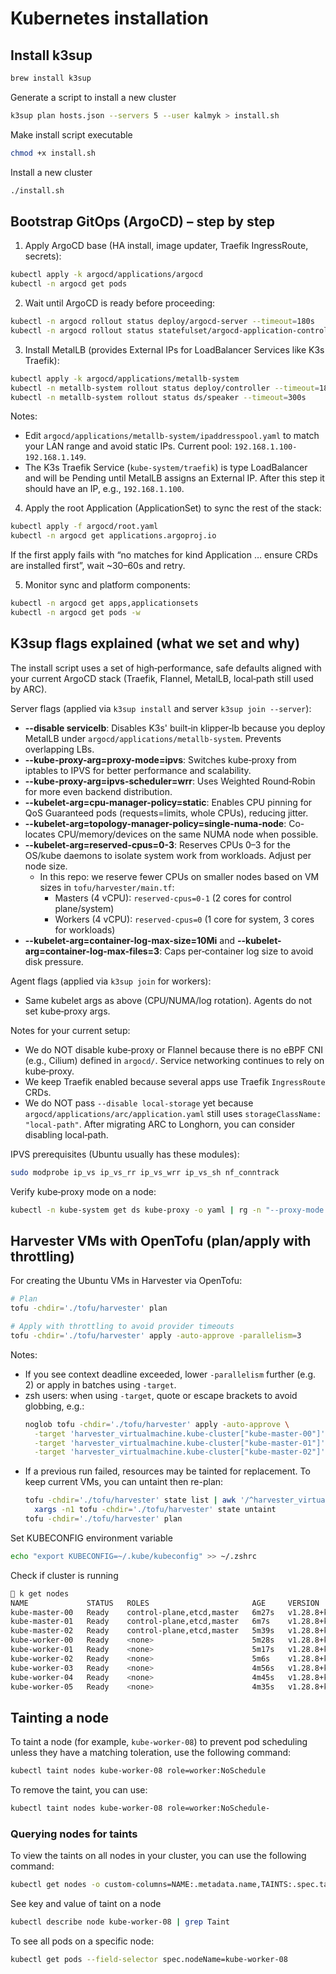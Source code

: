 # Kubernetes installation

## Install k3sup

```bash
brew install k3sup
```

Generate a script to install a new cluster

```bash
k3sup plan hosts.json --servers 5 --user kalmyk > install.sh
```

Make install script executable

```bash
chmod +x install.sh
```

Install a new cluster

```bash
./install.sh
```

## Bootstrap GitOps (ArgoCD) – step by step

1) Apply ArgoCD base (HA install, image updater, Traefik IngressRoute, secrets):

```bash
kubectl apply -k argocd/applications/argocd
kubectl -n argocd get pods
```

2) Wait until ArgoCD is ready before proceeding:

```bash
kubectl -n argocd rollout status deploy/argocd-server --timeout=180s
kubectl -n argocd rollout status statefulset/argocd-application-controller --timeout=180s
```

3) Install MetalLB (provides External IPs for LoadBalancer Services like K3s Traefik):

```bash
kubectl apply -k argocd/applications/metallb-system
kubectl -n metallb-system rollout status deploy/controller --timeout=180s
kubectl -n metallb-system rollout status ds/speaker --timeout=300s
```

Notes:
- Edit `argocd/applications/metallb-system/ipaddresspool.yaml` to match your LAN range and avoid static IPs. Current pool: `192.168.1.100-192.168.1.149`.
- The K3s Traefik Service (`kube-system/traefik`) is type LoadBalancer and will be Pending until MetalLB assigns an External IP. After this step it should have an IP, e.g., `192.168.1.100`.

4) Apply the root Application (ApplicationSet) to sync the rest of the stack:

```bash
kubectl apply -f argocd/root.yaml
kubectl -n argocd get applications.argoproj.io
```

If the first apply fails with “no matches for kind Application … ensure CRDs are installed first”, wait ~30–60s and retry.

5) Monitor sync and platform components:

```bash
kubectl -n argocd get apps,applicationsets
kubectl -n argocd get pods -w
```

## K3sup flags explained (what we set and why)

The install script uses a set of high‑performance, safe defaults aligned with your current ArgoCD stack (Traefik, Flannel, MetalLB, local‑path still used by ARC).

Server flags (applied via `k3sup install` and server `k3sup join --server`):

- **--disable servicelb**: Disables K3s' built‑in klipper‑lb because you deploy MetalLB under `argocd/applications/metallb-system`. Prevents overlapping LBs.
- **--kube-proxy-arg=proxy-mode=ipvs**: Switches kube‑proxy from iptables to IPVS for better performance and scalability.
- **--kube-proxy-arg=ipvs-scheduler=wrr**: Uses Weighted Round‑Robin for more even backend distribution.
- **--kubelet-arg=cpu-manager-policy=static**: Enables CPU pinning for QoS Guaranteed pods (requests=limits, whole CPUs), reducing jitter.
- **--kubelet-arg=topology-manager-policy=single-numa-node**: Co-locates CPU/memory/devices on the same NUMA node when possible.
- **--kubelet-arg=reserved-cpus=0-3**: Reserves CPUs 0–3 for the OS/kube daemons to isolate system work from workloads. Adjust per node size.
  - In this repo: we reserve fewer CPUs on smaller nodes based on VM sizes in `tofu/harvester/main.tf`:
    - Masters (4 vCPU): `reserved-cpus=0-1` (2 cores for control plane/system)
    - Workers (4 vCPU): `reserved-cpus=0` (1 core for system, 3 cores for workloads)
- **--kubelet-arg=container-log-max-size=10Mi** and **--kubelet-arg=container-log-max-files=3**: Caps per‑container log size to avoid disk pressure.

Agent flags (applied via `k3sup join` for workers):

- Same kubelet args as above (CPU/NUMA/log rotation). Agents do not set kube‑proxy args.

Notes for your current setup:

- We do NOT disable kube‑proxy or Flannel because there is no eBPF CNI (e.g., Cilium) defined in `argocd/`. Service networking continues to rely on kube‑proxy.
- We keep Traefik enabled because several apps use Traefik `IngressRoute` CRDs.
- We do NOT pass `--disable local-storage` yet because `argocd/applications/arc/application.yaml` still uses `storageClassName: "local-path"`. After migrating ARC to Longhorn, you can consider disabling local‑path.

IPVS prerequisites (Ubuntu usually has these modules):

```bash
sudo modprobe ip_vs ip_vs_rr ip_vs_wrr ip_vs_sh nf_conntrack
```

Verify kube‑proxy mode on a node:

```bash
kubectl -n kube-system get ds kube-proxy -o yaml | rg -n "--proxy-mode|--ipvs-scheduler"
```

## Harvester VMs with OpenTofu (plan/apply with throttling)

For creating the Ubuntu VMs in Harvester via OpenTofu:

```bash
# Plan
tofu -chdir='./tofu/harvester' plan

# Apply with throttling to avoid provider timeouts
tofu -chdir='./tofu/harvester' apply -auto-approve -parallelism=3
```

Notes:
- If you see context deadline exceeded, lower `-parallelism` further (e.g. 2) or apply in batches using `-target`.
- zsh users: when using `-target`, quote or escape brackets to avoid globbing, e.g.:
  ```bash
  noglob tofu -chdir='./tofu/harvester' apply -auto-approve \
    -target 'harvester_virtualmachine.kube-cluster["kube-master-00"]' \
    -target 'harvester_virtualmachine.kube-cluster["kube-master-01"]' \
    -target 'harvester_virtualmachine.kube-cluster["kube-master-02"]'
  ```
- If a previous run failed, resources may be tainted for replacement. To keep current VMs, you can untaint then re-plan:
  ```bash
  tofu -chdir='./tofu/harvester' state list | awk '/^harvester_virtualmachine\./{print $1}' | \
    xargs -n1 tofu -chdir='./tofu/harvester' state untaint
  tofu -chdir='./tofu/harvester' plan
  ```

Set KUBECONFIG environment variable

```bash
echo "export KUBECONFIG=~/.kube/kubeconfig" >> ~/.zshrc
```

Check if cluster is running

```bash
 k get nodes
NAME             STATUS   ROLES                       AGE     VERSION
kube-master-00   Ready    control-plane,etcd,master   6m27s   v1.28.8+k3s1
kube-master-01   Ready    control-plane,etcd,master   6m7s    v1.28.8+k3s1
kube-master-02   Ready    control-plane,etcd,master   5m39s   v1.28.8+k3s1
kube-worker-00   Ready    <none>                      5m28s   v1.28.8+k3s1
kube-worker-01   Ready    <none>                      5m17s   v1.28.8+k3s1
kube-worker-02   Ready    <none>                      5m6s    v1.28.8+k3s1
kube-worker-03   Ready    <none>                      4m56s   v1.28.8+k3s1
kube-worker-04   Ready    <none>                      4m45s   v1.28.8+k3s1
kube-worker-05   Ready    <none>                      4m35s   v1.28.8+k3s1
```

## Tainting a node

To taint a node (for example, `kube-worker-08`) to prevent pod scheduling unless they have a matching toleration, use the following command:

```bash
kubectl taint nodes kube-worker-08 role=worker:NoSchedule
```

To remove the taint, you can use:

```bash
kubectl taint nodes kube-worker-08 role=worker:NoSchedule-
```

### Querying nodes for taints

To view the taints on all nodes in your cluster, you can use the following command:

```bash
kubectl get nodes -o custom-columns=NAME:.metadata.name,TAINTS:.spec.taints
```

See key and value of taint on a node

```bash
kubectl describe node kube-worker-08 | grep Taint
```

To see all pods on a specific node:

```bash
kubectl get pods --field-selector spec.nodeName=kube-worker-08
```
